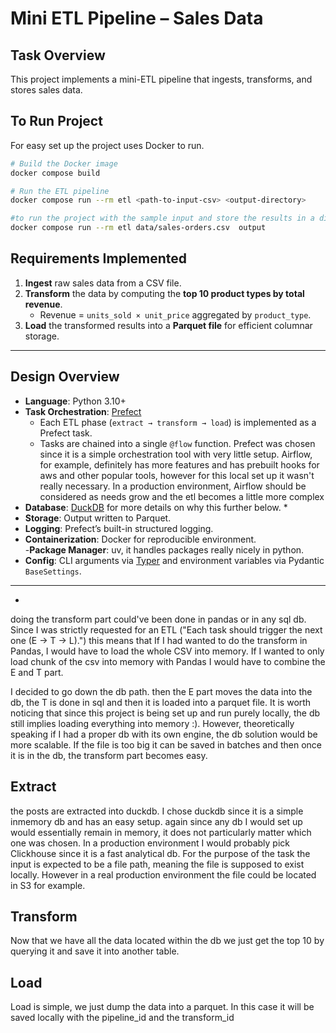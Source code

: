 # Mini ETL Pipeline – Sales Data

## Task Overview
This project implements a mini-ETL pipeline that ingests, transforms, and stores sales data.  

## To Run Project
For easy set up the project uses Docker to run.
```bash
# Build the Docker image
docker compose build

# Run the ETL pipeline
docker compose run --rm etl <path-to-input-csv> <output-directory>

#to run the project with the sample input and store the results in a directory named output:
docker compose run --rm etl data/sales-orders.csv  output 
```


## Requirements Implemented
1. **Ingest** raw sales data from a CSV file.  
2. **Transform** the data by computing the **top 10 product types by total revenue**.  
   - Revenue = `units_sold × unit_price` aggregated by `product_type`.  
3. **Load** the transformed results into a **Parquet file** for efficient columnar storage.  

---

## Design Overview

- **Language**: Python 3.10+  
- **Task Orchestration**: [Prefect](https://docs.prefect.io/)  
  - Each ETL phase (`extract → transform → load`) is implemented as a Prefect task.  
  - Tasks are chained into a single `@flow` function. Prefect was chosen since it is a simple orchestration tool with very little setup. Airflow, for example, definitely has more features and has prebuilt hooks for aws and other popular tools, however for this local set up it wasn't really necessary. In a production environment, Airflow should be considered as needs grow and the etl becomes a little more complex 
- **Database**: [DuckDB](https://duckdb.org/) for more details on why this further below. *  
- **Storage**: Output written to Parquet.  
- **Logging**: Prefect’s built-in structured logging.  
- **Containerization**: Docker for reproducible environment.  
-**Package Manager**: uv, it handles packages really nicely in python. 
- **Config**: CLI arguments via [Typer](https://typer.tiangolo.com/) and environment variables via Pydantic `BaseSettings`.  

---
*
doing the transform part could've been done in pandas or in any sql db.
Since I was strictly requested for an  ETL ("Each task should trigger the next one (E → T → L).")
this means that If I had wanted to do the transform in Pandas, I would have to load the whole CSV into memory.
If I wanted to only load chunk of the csv into memory with Pandas I would have to combine the E and T part.

I decided to go down the db path. then the E part moves the data into the db, the T is done in sql and then it is loaded into a parquet file. It is worth noticing that since this project is being set up and run purely locally, the db still implies loading everything into memory :). However, theoretically speaking if I had a proper db with its own engine, the db solution would be more scalable. If the file is too big it can be saved in batches and then once it is in the db, the transform part becomes easy. 

## **Extract**
the posts are extracted into duckdb. I chose duckdb since it is a simple inmemory db and has an easy setup. again since any db I would set up would essentially remain in memory, it does not particularly matter which one was chosen. In a production environment I would probably pick Clickhouse since it is a fast analytical db. For the purpose of the task the input is expected to be a file path, meaning the file is supposed to exist locally. However in a real production environment the file could be located in S3 for example.

## **Transform**
Now that we have all the data located within the db we just get the top 10 by querying it and save it into another table.

## **Load**
Load is simple, we just dump the data into a parquet. In this case it will be saved locally with the pipeline_id and the transform_id 



